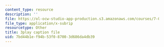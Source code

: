 ```yaml
---
content_type: resource
description: ''
file: https://ol-ocw-studio-app-production.s3.amazonaws.com/courses/7-014-introductory-biology-spring-2005/7bd44b1ef94b53f087003d686da4db39_zIXGgyOwtUk.vtt
file_type: application/x-subrip
resourcetype: Other
title: 3play caption file
uid: 7bd44b1e-f94b-53f0-8700-3d686da4db39
---
```

